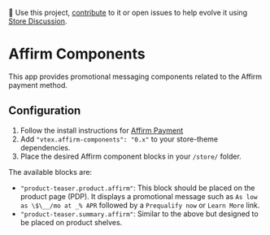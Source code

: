 📢 Use this project, [contribute](https://github.com/vtex-apps/affirm-components) to it or open issues to help evolve it using [Store Discussion](https://github.com/vtex-apps/store-discussion).

# Affirm Components

This app provides promotional messaging components related to the Affirm payment method.

## Configuration

1. Follow the install instructions for [Affirm Payment](https://github.com/vtex-apps/affirm-payment)
2. Add `"vtex.affirm-components": "0.x"` to your store-theme dependencies.
3. Place the desired Affirm component blocks in your `/store/` folder.

The available blocks are:

- `"product-teaser.product.affirm"`: This block should be placed on the product page (PDP). It displays a promotional message such as `As low as \$\__/mo at _% APR` followed by a `Prequalify now` or `Learn More` link.
- `"product-teaser.summary.affirm"`: Similar to the above but designed to be placed on product shelves.
